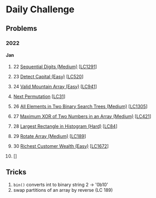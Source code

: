 # Daily Challenge

## Problems

### 2022

#### Jan

1. 22 [Sequential Digits (Medium)](Sequential-Digits-(Medium).py)
[[LC1291](https://leetcode.com/problems/sequential-digits/)]
1. 23 [Detect Capital (Easy)](Detect-Capital-(Easy).py)
[[LC520](https://leetcode.com/problems/detect-capital/)]
1. 24 [Valid Mountain Array (Easy)](Valid-Mountain-Array-(Easy).py)
[[LC941](https://leetcode.com/problems/valid-mountain-array/)]
1. [Next Permutation](Next-Permutation-(Medium).py)
[[LC31](https://leetcode.com/problems/next-permutation/)]
1. 26 [All Elements in Two Binary Search Trees (Medium)](All-Elements-in-Two-Binary-Search-Trees-(Medium).py)
[[LC1305](https://leetcode.com/problems/all-elements-in-two-binary-search-trees/)]
1. 27 [Maximum XOR of Two Numbers in an Array (Medium)]()
[[LC421](https://leetcode.com/problems/maximum-xor-of-two-numbers-in-an-array/)]
1. 28 [Largest Rectangle in Histogram (Hard)](Largest-Rectangle-in-Histogram-(Hard).py)
[[LC84](https://leetcode.com/problems/largest-rectangle-in-histogram/)]
1. 29 [Rotate Array (Medium)](Rotate-Array-(Medium).py)
[[LC189](https://leetcode.com/problems/rotate-array/)]
1. 30 [Richest Customer Wealth (Easy)](Richest-Customer-Wealth-(Easy).py)
[[LC1672](https://leetcode.com/problems/richest-customer-wealth/)]

1. []()
[[]()]

## Tricks

1. `bin()` converts int to binary string 2 -> '0b10'
2. swap partitions of an array by reverse (LC 189)
